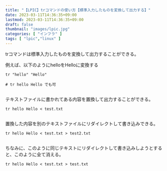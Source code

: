 ```yaml
---
title: "【LPIC】trコマンドの使い方【標準入力したものを変換して出力する】"
date: 2023-03-11T14:36:35+09:00
lastmod: 2023-03-11T14:36:35+09:00
draft: false
thumbnail: "images/lpic.jpg"
categories: [ "インフラ" ]
tags: [ "lpic","linux" ]
---
```




trコマンドは標準入力したものを変換して出力することができる。

例えば、以下のようにhelloをHelloに変換する

```
tr "hello" "Hello"

# tr hello Hello でも可
```

<div class="img-center"><img src="/images/Screenshot from 2023-03-11 15-21-07.png" alt=""></div>

テキストファイルに書かれてある内容を置換して出力することができる。

```
tr hello Hello < test.txt
```

<div class="img-center"><img src="/images/Screenshot from 2023-03-11 15-02-18.png" alt=""></div>

置換した内容を別のテキストファイルにリダイレクトして書き込みできる。

```
tr hello Hello < test.txt > test2.txt
```

<div class="img-center"><img src="/images/Screenshot from 2023-03-11 15-24-52.png" alt=""></div>

ちなみに、このように同じテキストにリダイレクトして書き込みしようとすると、このように全て消える。

```
tr hello Hello < test.txt > test.txt
```

<div class="img-center"><img src="/images/Screenshot from 2023-03-11 15-27-35.png" alt=""></div>





